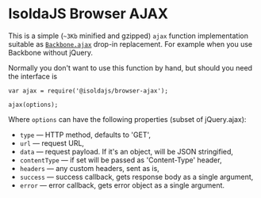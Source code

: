 # IsoldaJS Browser AJAX

This is a simple (`~3Kb` minified and gzipped) `ajax` function implementation suitable as [`Backbone.ajax`](http://backbonejs.org/#Sync-ajax) drop-in replacement. For example when you use Backbone without jQuery.

Normally you don't want to use this function by hand, but should you need the interface is

```
var ajax = require('@isoldajs/browser-ajax');

ajax(options);
```

Where `options` can have the following properties (subset of jQuery.ajax):

* `type` — HTTP method, defaults to 'GET',
* `url` — request URL,
* `data` — request payload. If it's an object, will be JSON stringified,
* `contentType` — if set will be passed as 'Content-Type' header,
* `headers` — any custom headers, sent as is,
* `success` — success callback, gets response body as a single argument,
* `error` — error callback, gets error object as a single argument.
